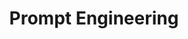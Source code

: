 ---
layout: tag
title: "Prompt Engineering"
tag: "prompt-engineering"
permalink: /tags/prompt-engineering/
---